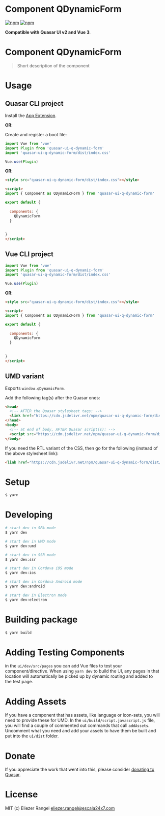 # Component QDynamicForm

[![npm](https://img.shields.io/npm/v/quasar-ui-q-dynamic-form.svg?label=quasar-ui-q-dynamic-form)](https://www.npmjs.com/package/quasar-ui-q-dynamic-form)
[![npm](https://img.shields.io/npm/dt/quasar-ui-q-dynamic-form.svg)](https://www.npmjs.com/package/quasar-ui-q-dynamic-form)

**Compatible with Quasar UI v2 and Vue 3**.


# Component QDynamicForm
> Short description of the component




# Usage

## Quasar CLI project


Install the [App Extension](../app-extension).

**OR**:


Create and register a boot file:

```js
import Vue from 'vue'
import Plugin from 'quasar-ui-q-dynamic-form'
import 'quasar-ui-q-dynamic-form/dist/index.css'

Vue.use(Plugin)
```

**OR**:

```html
<style src="quasar-ui-q-dynamic-form/dist/index.css"></style>

<script>
import { Component as QDynamicForm } from 'quasar-ui-q-dynamic-form'

export default {
  
  components: {
    QDynamicForm
  }
  
  
}
</script>
```

## Vue CLI project

```js
import Vue from 'vue'
import Plugin from 'quasar-ui-q-dynamic-form'
import 'quasar-ui-q-dynamic-form/dist/index.css'

Vue.use(Plugin)
```

**OR**:

```html
<style src="quasar-ui-q-dynamic-form/dist/index.css"></style>

<script>
import { Component as QDynamicForm } from 'quasar-ui-q-dynamic-form'

export default {
  
  components: {
    QDynamicForm
  }
  
  
}
</script>
```

## UMD variant

Exports `window.qDynamicForm`.

Add the following tag(s) after the Quasar ones:

```html
<head>
  <!-- AFTER the Quasar stylesheet tags: -->
  <link href="https://cdn.jsdelivr.net/npm/quasar-ui-q-dynamic-form/dist/index.min.css" rel="stylesheet" type="text/css">
</head>
<body>
  <!-- at end of body, AFTER Quasar script(s): -->
  <script src="https://cdn.jsdelivr.net/npm/quasar-ui-q-dynamic-form/dist/index.umd.min.js"></script>
</body>
```
If you need the RTL variant of the CSS, then go for the following (instead of the above stylesheet link):
```html
<link href="https://cdn.jsdelivr.net/npm/quasar-ui-q-dynamic-form/dist/index.rtl.min.css" rel="stylesheet" type="text/css">
```

# Setup
```bash
$ yarn
```

# Developing
```bash
# start dev in SPA mode
$ yarn dev

# start dev in UMD mode
$ yarn dev:umd

# start dev in SSR mode
$ yarn dev:ssr

# start dev in Cordova iOS mode
$ yarn dev:ios

# start dev in Cordova Android mode
$ yarn dev:android

# start dev in Electron mode
$ yarn dev:electron
```

# Building package
```bash
$ yarn build
```

# Adding Testing Components
in the `ui/dev/src/pages` you can add Vue files to test your component/directive. When using `yarn dev` to build the UI, any pages in that location will automatically be picked up by dynamic routing and added to the test page.

# Adding Assets
If you have a component that has assets, like language or icon-sets, you will need to provide these for UMD. In the `ui/build/script.javascript.js` file, you will find a couple of commented out commands that call `addAssets`. Uncomment what you need and add your assets to have them be built and put into the `ui/dist` folder.

# Donate
If you appreciate the work that went into this, please consider [donating to Quasar](https://donate.quasar.dev).

# License
MIT (c) Eliezer Rangel <eliezer.rangel@escala24x7.com>
